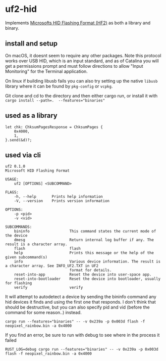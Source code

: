 # uf2-hid
Implements [Microsofts HID Flashing Format (HF2)](https://github.com/microsoft/uf2/blob/86e101e3a282553756161fe12206c7a609975e70/hf2.md) as both a library and binary.

## install and setup

On macOS, it doesnt seem to require any other packages. Note this protocol works over USB HID, which is an input standard, and as of Catalina you will get a permissions prompt and must follow directions to allow "Input Monitoring" for the Terminal application.

On linux if building libusb fails you can also try setting up the native `libusb` library where it can be found by `pkg-config` or `vcpkg`.

Git clone and cd to the directory and then either cargo run, or install it with `cargo install --path=.  --features="binaries"`

## used as a library

```
let chk: ChksumPagesResponse = ChksumPages {
    0x4000,
    1,
}.send(&d)?;

```

## used via cli
```
uf2 0.1.0
Microsoft HID Flashing Format

USAGE:
    uf2 [OPTIONS] <SUBCOMMAND>

FLAGS:
    -h, --help       Prints help information
    -V, --version    Prints version information

OPTIONS:
    -p <pid>        
    -v <vid>        

SUBCOMMANDS:
    bininfo                  This command states the current mode of the device
    dmesg                    Return internal log buffer if any. The result is a character array.
    flash                    flash
    help                     Prints this message or the help of the given subcommand(s)
    info                     Various device information. The result is a character array. See INFO_UF2.TXT in UF2
                             format for details.
    reset-into-app           Reset the device into user-space app.
    reset-into-bootloader    Reset the device into bootloader, usually for flashing
    verify                   verify
```
It will attempt to autodetect a device by sending the bininfo command any hid devices it finds and using the first one that responds. I don't think that should be destructive, but you can also specify pid and vid (before the command for some reason..) instead.

```
cargo run --features="binaries" -- -v 0x239a -p 0x003d flash -f neopixel_rainbow.bin -a 0x4000
```
If you find an error, be sure to run with debug to see where in the process it failed
```
RUST_LOG=debug cargo run --features="binaries" -- -v 0x239a -p 0x003d flash -f neopixel_rainbow.bin -a 0x4000
```
